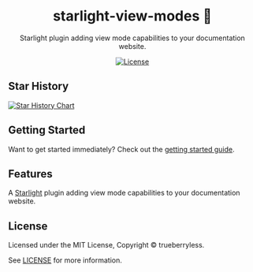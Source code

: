 <div align="center">
  <h1>starlight-view-modes 🧘</h1>
  <p>Starlight plugin adding view mode capabilities to your documentation website.</p>
</div>

<div align="center">
  <a href="https://github.com/trueberryless/starlight-view-modes/blob/main/LICENSE">
    <img alt="License" src="https://badgen.net/github/license/trueberryless/starlight-view-modes" />
  </a>
  <br />
</div>

## Star History

<a href="https://star-history.com/#trueberryless
/starlight-view-modes&Date">
 <picture>
   <source media="(prefers-color-scheme: dark)" srcset="https://api.star-history.com/svg?repos=trueberryless/starlight-view-modes&type=Date&theme=dark" />
   <source media="(prefers-color-scheme: light)" srcset="https://api.star-history.com/svg?repos=trueberryless/starlight-view-modes&type=Date" />
   <img alt="Star History Chart" src="https://api.star-history.com/svg?repos=trueberryless/starlight-view-modes&type=Date" />
 </picture>
</a>

## Getting Started

Want to get started immediately? Check out the [getting started guide](https://starlight-view-modes.trueberryless.org/getting-started/).

## Features

A [Starlight](https://starlight.astro.build) plugin adding view mode capabilities to your documentation website.

## License

Licensed under the MIT License, Copyright © trueberryless.

See [LICENSE](/LICENSE) for more information.

